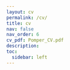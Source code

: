 ```yaml
---
layout: cv
permalink: /cv/
title: cv
nav: false
nav_order: 6
cv_pdf: Pomper_CV.pdf
description: 
toc:
  sidebar: left
---
```

